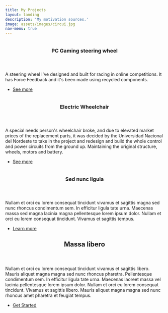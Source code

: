 ```yaml
---
title: My Projects
layout: landing
description: 'My motivation sources.'
image: assets/images/circui.jpg
nav-menu: true
---
```


<!-- Main -->
<div id="main">


<!-- Two -->
<section id="two" class="spotlights">
	<section>
		<a href="volante.html" class="image">
			<img src="https://cristianbassan.github.io/portfolio/assets/images/volante/WhatsApp Image 2021-10-01 at 2.40.39 PM.jpeg" alt="" data-position="center center" />
		</a>
		<div class="content">
			<div class="inner">
				<header class="major">
					<h3>PC Gaming steering wheel</h3>
				</header>
				<p>A steering wheel I've designed and built for racing in online competitions. It has Force Feedback and it's been made using recycled components.</p>
				<ul class="actions">
					<li><a href="proyectos/volante.html" class="button">See more</a></li>
				</ul>
			</div>
		</div>
	</section>
	<section>
		<a href="sobremi.html" class="image">
			<img src="https://cristianbassan.github.io/portfolio/assets/images/silla ruedas/1.jpeg" alt="" data-position="top center" />
		</a>
		<div class="content">
			<div class="inner">
				<header class="major">
					<h3>Electric Wheelchair</h3>
				</header>
				<p>A special needs person's wheelchair broke, and due to elevated market prices of the replacement parts, it was decided by the Universidad Nacional del Nordeste to take in the project and redesign and build the whole control and power circuits from the ground up. Maintaining the original structure, wheels, motors and battery.</p>
				<ul class="actions">
					<li><a href="proyectos/sillaruedas.html" class="button">See more</a></li>
				</ul>
			</div>
		</div>
	</section>
	<section>
		<a href="sobremi.html" class="image">
			<img src="{% link assets/images/pic10.jpg %}" alt="" data-position="25% 25%" />
		</a>
		<div class="content">
			<div class="inner">
				<header class="major">
					<h3>Sed nunc ligula</h3>
				</header>
				<p>Nullam et orci eu lorem consequat tincidunt vivamus et sagittis magna sed nunc rhoncus condimentum sem. In efficitur ligula tate urna. Maecenas massa sed magna lacinia magna pellentesque lorem ipsum dolor. Nullam et orci eu lorem consequat tincidunt. Vivamus et sagittis tempus.</p>
				<ul class="actions">
					<li><a href="sobremi.html" class="button">Learn more</a></li>
				</ul>
			</div>
		</div>
	</section>
</section>

<!-- Three -->
<section id="three">
	<div class="inner">
		<header class="major">
			<h2>Massa libero</h2>
		</header>
		<p>Nullam et orci eu lorem consequat tincidunt vivamus et sagittis libero. Mauris aliquet magna magna sed nunc rhoncus pharetra. Pellentesque condimentum sem. In efficitur ligula tate urna. Maecenas laoreet massa vel lacinia pellentesque lorem ipsum dolor. Nullam et orci eu lorem consequat tincidunt. Vivamus et sagittis libero. Mauris aliquet magna magna sed nunc rhoncus amet pharetra et feugiat tempus.</p>
		<ul class="actions">
			<li><a href="sobremi.html" class="button next">Get Started</a></li>
		</ul>
	</div>
</section>

</div>
